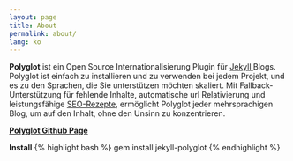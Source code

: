 ```yaml
---
layout: page
title: About
permalink: about/
lang: ko
---
```

<p class="message">
  <b>Polyglot</b> ist ein Open Source Internationalisierung Plugin für <a href="http://jekyllrb.com"> Jekyll </a> Blogs. Polyglot ist einfach zu installieren und zu verwenden bei jedem Projekt, und es zu den Sprachen, die Sie unterstützen möchten skaliert. Mit Fallback-Unterstützung für fehlende Inhalte, automatische url Relativierung und leistungsfähige <a href="{{site.baseurl}}/seo/">SEO-Rezepte</a>, ermöglicht Polyglot jeder mehrsprachigen Blog, um auf den Inhalt, ohne den Unsinn zu konzentrieren.
</p>

[**Polyglot Github Page**](https://github.com/untra/polyglot)

**Install**
{% highlight bash %}
gem install jekyll-polyglot
{% endhighlight %}
